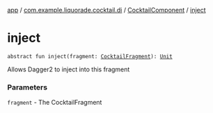 [app](../../index.md) / [com.example.liquorade.cocktail.di](../index.md) / [CocktailComponent](index.md) / [inject](./inject.md)

# inject

`abstract fun inject(fragment: `[`CocktailFragment`](../../com.example.liquorade.cocktail/-cocktail-fragment/index.md)`): `[`Unit`](https://kotlinlang.org/api/latest/jvm/stdlib/kotlin/-unit/index.html)

Allows Dagger2 to inject into this fragment

### Parameters

`fragment` - The CocktailFragment